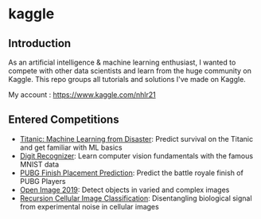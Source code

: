 # kaggle

## Introduction

As an artificial intelligence & machine learning enthusiast, I wanted to compete with other data scientists and learn from the huge community on Kaggle. This repo groups all tutorials and solutions I've made on Kaggle.

My account : https://www.kaggle.com/nhlr21

## Entered Competitions

- [Titanic: Machine Learning from Disaster](https://www.kaggle.com/c/titanic): Predict survival on the Titanic and get familiar with ML basics
- [Digit Recognizer](https://www.kaggle.com/c/digit-recognizer): Learn computer vision fundamentals with the famous MNIST data
- [PUBG Finish Placement Prediction](https://www.kaggle.com/c/pubg-finish-placement-prediction): Predict the battle royale finish of PUBG Players
- [Open Image 2019](https://www.kaggle.com/c/open-images-2019-object-detection): Detect objects in varied and complex images
- [Recursion Cellular Image Classification](https://www.kaggle.com/c/recursion-cellular-image-classification): Disentangling biological signal from experimental noise in cellular images
